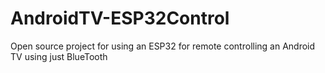 # AndroidTV-ESP32Control
 Open source project for using an ESP32 for remote controlling an Android TV using just BlueTooth
